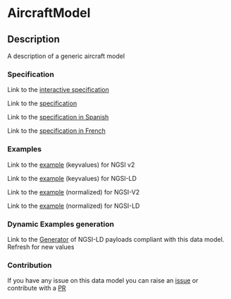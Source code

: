 # AircraftModel

## Description 

A description of a generic aircraft model
### Specification

Link to the [interactive specification](https://swagger.lab.fiware.org/?url=https://smart-data-models.github.io/dataModel.Aeronautics/AircraftModel/swagger.yaml)

Link to the [specification](https://smart-data-models.github.io/dataModel.Aeronautics/AircraftModel/doc/spec.md)

Link to the [specification in Spanish](https://smart-data-models.github.io/dataModel.Aeronautics/AircraftModel/doc/spec_ES.md)

Link to the [specification in French](https://smart-data-models.github.io/dataModel.Aeronautics/AircraftModel/doc/spec_FR.md)
### Examples

Link to the [example](https://smart-data-models.github.io/dataModel.Aeronautics/AircraftModel/examples/example.json) (keyvalues) for NGSI v2

Link to the [example](https://smart-data-models.github.io/dataModel.Aeronautics/AircraftModel/examples/example.jsonld) (keyvalues) for NGSI-LD

Link to the [example](https://smart-data-models.github.io/dataModel.Aeronautics/AircraftModel/examples/example-normalized.json) (normalized) for NGSI-V2

Link to the [example](https://smart-data-models.github.io/dataModel.Aeronautics/AircraftModel/examples/example-normalized.jsonld) (normalized) for NGSI-LD
### Dynamic Examples generation

Link to the [Generator](https://smartdatamodels.org/extra/ngsi-ld_generator_v0.91.php?schemaUrl=https://raw.githubusercontent.com/smart-data-models/dataModel.Aeronautics/master/AircraftModel/schema.json&email=info@smartdatamodels.org) of NGSI-LD payloads compliant with this data model. Refresh for new values
### Contribution

 If you have any issue on this data model you can raise an [issue](https://github.com/smart-data-models/dataModel.Aeronautics/issues)  or contribute with a [PR](https://github.com/smart-data-models/dataModel.Aeronautics/pulls)